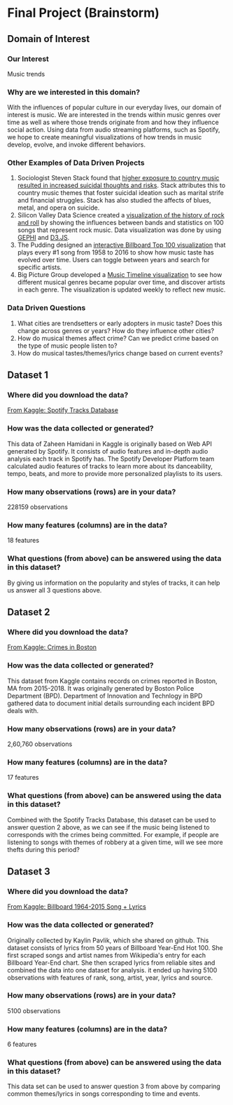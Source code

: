 # Final Project (Brainstorm)

## Domain of Interest
### Our Interest
Music trends
### Why are we interested in this domain?
With the influences of popular culture in our everyday lives, our domain of interest is music. We are interested in the trends within music genres over time as well as where those trends originate from and how they influence social action. Using data from audio streaming platforms, such as Spotify, we hope to create meaningful visualizations of how trends in music develop, evolve, and invoke different behaviors.

### Other Examples of Data Driven Projects
1. Sociologist Steven Stack found that [higher exposure to country music resulted in increased suicidal thoughts and risks](https://pdfs.semanticscholar.org/2938/15e43d8e9a8f96f1205401d6a51c8e095db4.pdf). Stack attributes this to country music themes that foster suicidal ideation such as marital strife and financial struggles. Stack has also studied the affects of blues, metal, and opera on suicide.
2. Silicon Valley Data Science created a [visualization of the history of rock and roll](https://svds.com/rockandroll/) by showing the influences between bands and statistics on 100 songs that represent rock music. Data visualization was done by using [GEPHI](https://gephi.org/) and [D3.JS](http://d3js.org/).
3. The Pudding designed an [interactive Billboard Top 100 visualization](https://pudding.cool/2017/03/music-history/index.html) that plays every #1 song from 1958 to 2016 to show how music taste has evolved over time. Users can toggle between years and search for specific artists.
4. Big Picture Group developed a [Music Timeline visualization](http://research.google.com/bigpicture/music/) to see how different musical genres became popular over time, and discover artists in each genre. The visualization is updated weekly to reflect new music.

### Data Driven Questions
1. What cities are trendsetters or early adopters in music taste? Does this change across genres or years? How do they influence other cities?
2. How do musical themes affect crime? Can we predict crime based on the type of music people listen to?
3. How do musical tastes/themes/lyrics change based on current events?

## Dataset 1
### Where did you download the data?
[From Kaggle: Spotify Tracks Database](https://www.kaggle.com/zaheenhamidani/ultimate-spotify-tracks-db)
### How was the data collected or generated?
This data of Zaheen Hamidani in Kaggle is originally based on Web API generated by Spotify. It consists of audio features and in-depth audio analysis each track in Spotify has. The Spotify Developer Platform team calculated audio features of tracks to learn more about its danceability, tempo, beats, and more to provide more personalized playlists to its users.
### How many observations (rows) are in your data?
228159 observations
### How many features (columns) are in the data?
18 features
### What questions (from above) can be answered using the data in this dataset?
By giving us information on the popularity and styles of tracks, it can help us answer all 3 questions above.

## Dataset 2
### Where did you download the data?
[From Kaggle: Crimes in Boston](https://www.kaggle.com/ankkur13/boston-crime-data)
### How was the data collected or generated?
This dataset from Kaggle contains records on crimes reported in Boston, MA from 2015-2018. It was originally generated by Boston Police Department (BPD). Department of Innovation and Technlogy in BPD gathered data to document initial details surrounding each incident BPD deals with.
### How many observations (rows) are in your data?
2,60,760 observations
### How many features (columns) are in the data?
17 features
### What questions (from above) can be answered using the data in this dataset?
Combined with the Spotify Tracks Database, this dataset can be used to answer question 2 above, as we can see if the music being listened to corresponds with the crimes being committed. For example, if people are listening to songs with themes of robbery at a given time, will we see more thefts during this period?

## Dataset 3
### Where did you download the data?
[From Kaggle: Billboard 1964-2015 Song + Lyrics](https://www.kaggle.com/rakannimer/billboard-lyrics/)
### How was the data collected or generated?
Originally collected by Kaylin Pavlik, which she shared on github. This dataset consists of lyrics from 50 years of Billboard Year-End Hot 100. She first scraped songs and artist names from Wikipedia's entry for each Billboard Year-End chart. She then scraped lyrics from reliable sites and combined the data into one dataset for analysis. it ended up having 5100 observations with features of rank, song, artist, year, lyrics and source.
### How many observations (rows) are in your data?
5100 observations
### How many features (columns) are in the data?
6 features
### What questions (from above) can be answered using the data in this dataset?
This data set can be used to answer question 3 from above by comparing common themes/lyrics in songs corresponding to time and events.
